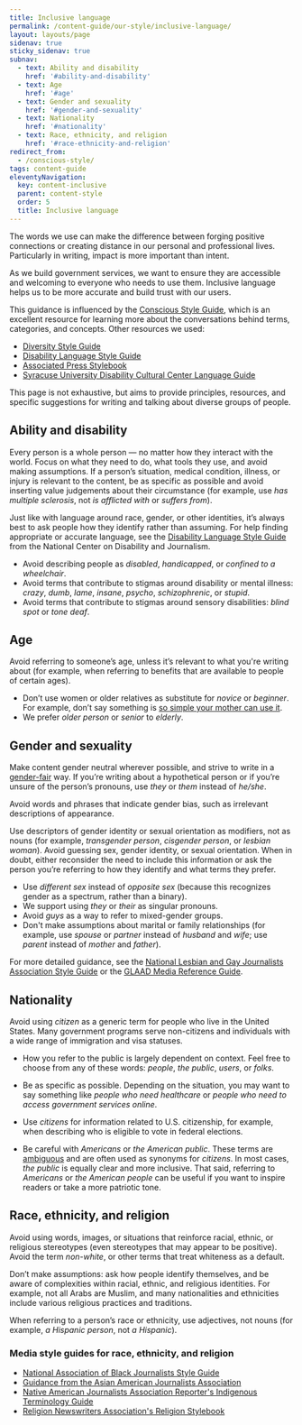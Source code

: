 ```yaml
---
title: Inclusive language
permalink: /content-guide/our-style/inclusive-language/
layout: layouts/page
sidenav: true
sticky_sidenav: true
subnav:
  - text: Ability and disability
    href: '#ability-and-disability'
  - text: Age
    href: '#age'
  - text: Gender and sexuality
    href: '#gender-and-sexuality'
  - text: Nationality
    href: '#nationality'     
  - text: Race, ethnicity, and religion
    href: '#race-ethnicity-and-religion'        
redirect_from:
  - /conscious-style/
tags: content-guide
eleventyNavigation:
  key: content-inclusive
  parent: content-style
  order: 5
  title: Inclusive language
---
```

The words we use can make the difference between forging positive connections or creating distance in our personal and professional lives. Particularly in writing, impact is more important than intent.

As we build government services, we want to ensure they are accessible and welcoming to everyone who needs to use them. Inclusive language helps us to be more accurate and build trust with our users.

This guidance is influenced by the [Conscious Style Guide](http://consciousstyleguide.com/), which is an excellent resource for learning more about the conversations behind terms, categories, and concepts. Other resources we used:

- [Diversity Style Guide](http://www.diversitystyleguide.com/)
- [Disability Language Style Guide](http://ncdj.org/style-guide/)
- [Associated Press Stylebook](http://www.apstylebook.com/)
- [Syracuse University Disability Cultural Center Language Guide](http://sudcc.syr.edu/resources/language-guide.html)

This page is not exhaustive, but aims to provide principles, resources, and specific suggestions for writing and talking about diverse groups of people.

## Ability and disability

Every person is a whole person — no matter how they interact with the world. Focus on what they need to do, what tools they use, and avoid making assumptions. If a person’s situation, medical condition, illness, or injury is relevant to the content, be as specific as possible and avoid inserting value judgements about their circumstance (for example, use _has multiple sclerosis_, not _is afflicted with_ or _suffers from_).

Just like with language around race, gender, or other identities, it’s always best to ask people how they identify rather than assuming. For help finding appropriate or accurate language, see the [Disability Language Style Guide](http://ncdj.org/style-guide/) from the National Center on Disability and Journalism.

- Avoid describing people as _disabled_, _handicapped_, or _confined to a wheelchair_.
- Avoid terms that contribute to stigmas around disability or mental illness: _crazy_, _dumb_, _lame_, _insane_, _psycho_, _schizophrenic_, or _stupid_.
- Avoid terms that contribute to stigmas around sensory disabilities: _blind spot_ or _tone deaf_.

## Age

Avoid referring to someone’s age, unless it’s relevant to what you're writing about (for example, when referring to benefits that are available to people of certain ages).

- Don’t use women or older relatives as substitute for _novice_ or _beginner_. For example, don’t say something is [so simple your mother can use it](http://geekfeminism.wikia.com/wiki/So_simple,_your_mother_could_do_it).
- We prefer _older person_ or _senior_ to _elderly_.

## Gender and sexuality

Make content gender neutral wherever possible, and strive to write in a [gender-fair](http://www.ncte.org/positions/statements/genderfairuseoflang) way. If you’re writing about a hypothetical person or if you’re unsure of the person’s pronouns, use _they_ or _them_ instead of _he/she_.

Avoid words and phrases that indicate gender bias, such as irrelevant descriptions of appearance.

Use descriptors of gender identity or sexual orientation as modifiers, not as nouns (for example, _transgender person_, _cisgender person_, or _lesbian woman_). Avoid guessing sex, gender identity, or sexual orientation. When in doubt, either reconsider the need to include this information or ask the person you’re referring to how they identify and what terms they prefer.

- Use _different sex_ instead of _opposite sex_ (because this recognizes gender as a spectrum, rather than a binary).
- We support using _they_ or _their_ as singular pronouns.
- Avoid _guys_ as a way to refer to mixed-gender groups.
- Don't make assumptions about marital or family relationships (for example, use _spouse_ or _partner_ instead of _husband_ and _wife_; use _parent_ instead of _mother_ and _father_).

For more detailed guidance, see the [National Lesbian and Gay Journalists Association Style Guide](http://www.nlgja.org/stylebook/terminology/) or the [GLAAD Media Reference Guide](https://www.glaad.org/reference/).

## Nationality

Avoid using _citizen_ as a generic term for people who live in the United States. Many government programs serve non-citizens and individuals with a wide range of immigration and visa statuses.

- How you refer to the public is largely dependent on context. Feel free to choose from any of these words: _people_, _the public_, _users_, or _folks_.

- Be as specific as possible. Depending on the situation, you may want to say something like _people who need healthcare_ or _people who need to access government services online_.

- Use _citizens_ for information related to U.S. citizenship, for example, when describing who is eligible to vote in federal elections.

- Be careful with _Americans_ or _the American public_. These terms are [ambiguous](https://en.wikipedia.org/wiki/Names_for_United_States_citizens) and are often used as synonyms for _citizens_. In most cases, _the public_ is equally clear and more inclusive. That said, referring to _Americans_ or _the American people_ can be useful if you want to inspire readers or take a more patriotic tone.

## Race, ethnicity, and religion

Avoid using words, images, or situations that reinforce racial, ethnic, or religious stereotypes (even stereotypes that may appear to be positive). Avoid the term _non-white_, or other terms that treat whiteness as a default.

Don’t make assumptions: ask how people identify themselves, and be aware of complexities within racial, ethnic, and religious identities. For example, not all Arabs are Muslim, and many nationalities and ethnicities include various religious practices and traditions.

When referring to a person’s race or ethnicity, use adjectives, not nouns (for example, _a Hispanic person_, not _a Hispanic_).

### Media style guides for race, ethnicity, and religion

- [National Association of Black Journalists Style Guide](http://www.nabj.org/?styleguide)
- [Guidance from the Asian American Journalists Association](https://www.aaja.org/news-and-resources/guidances/)
- [Native American Journalists Association Reporter's Indigenous Terminology Guide](https://najanewsroom.com/wp-content/uploads/2018/11/NAJA_Reporting_and_Indigenous_Terminology_Guide.pdf)
- [Religion Newswriters Association's Religion Stylebook](http://religionstylebook.com/)
